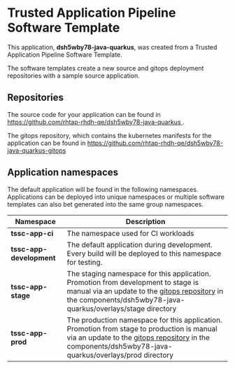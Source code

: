 # Trusted Application Pipeline Software Template

This application, **dsh5wby78-java-quarkus**, was created from a Trusted Application Pipeline Software Template.

The software templates create a new source and gitops deployment repositories with a sample source application. 

## Repositories

The source code for your application can be found in [https://github.com/rhtap-rhdh-qe/dsh5wby78-java-quarkus ](https://github.com/rhtap-rhdh-qe/dsh5wby78-java-quarkus ).
 
The gitops repository, which contains the kubernetes manifests for the application can be found in 
[https://github.com/rhtap-rhdh-qe/dsh5wby78-java-quarkus-gitops ](https://github.com/rhtap-rhdh-qe/dsh5wby78-java-quarkus-gitops ) 

## Application namespaces 

The default application will be found in the following namespaces. Applications can be deployed into unique namespaces or multiple software templates can also bet generated into the same group namespaces.  

|  Namespace   |  Description   |  
| -------- | -------- |
| **tssc-app-ci** | The namespace used for CI workloads |
| **tssc-app-development** | The default application during development. Every build will be deployed to this namespace for testing. |
| **tssc-app-stage** | The staging namespace for this application. Promotion from development to stage is manual via an update to the [gitops repository](https://github.com/rhtap-rhdh-qe/dsh5wby78-java-quarkus-gitops ) in the components/dsh5wby78-java-quarkus/overlays/stage directory |
| **tssc-app-prod** | The production namespace for this application. Promotion from stage to production is manual via an update to the [gitops repository](https://github.com/rhtap-rhdh-qe/dsh5wby78-java-quarkus-gitops ) in the components/dsh5wby78-java-quarkus/overlays/prod directory |